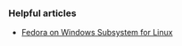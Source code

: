 ### Helpful articles

- [Fedora on Windows Subsystem for Linux](https://dev.to/bowmanjd/install-fedora-on-windows-subsystem-for-linux-wsl-4b26)